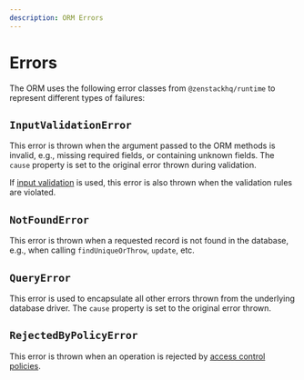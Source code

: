 ```yaml
---
description: ORM Errors
---
```


# Errors

The ORM uses the following error classes from `@zenstackhq/runtime` to represent different types of failures:

## `InputValidationError`

This error is thrown when the argument passed to the ORM methods is invalid, e.g., missing required fields, or containing unknown fields. The `cause` property is set to the original error thrown during validation.

If [input validation](../orm/Validation.md) is used, this error is also thrown when the validation rules are violated.

## `NotFoundError`

This error is thrown when a requested record is not found in the database, e.g., when calling `findUniqueOrThrow`, `update`, etc.

## `QueryError`

This error is used to encapsulate all other errors thrown from the underlying database driver. The `cause` property is set to the original error thrown.

## `RejectedByPolicyError`

This error is thrown when an operation is rejected by [access control policies](../orm/access-control/index.md).
